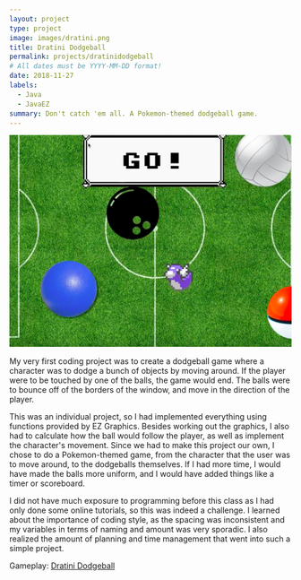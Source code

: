 ```yaml
---
layout: project
type: project
image: images/dratini.png
title: Dratini Dodgeball
permalink: projects/dratinidodgeball
# All dates must be YYYY-MM-DD format!
date: 2018-11-27
labels:
  - Java
  - JavaEZ
summary: Don't catch 'em all. A Pokemon-themed dodgeball game.
---
```



<img class="ui medium right floated rounded image" src="/images/dratinidodgeball.png" length="1000" width="800">


My very first coding project was to create a dodgeball game where a character was to dodge a bunch of objects by moving around. If the player were to be touched by one of the balls, the game would end. The balls were to bounce off of the borders of the window, and move in the direction of the player.

This was an individual project, so I had implemented everything using functions provided by EZ Graphics. Besides working out the graphics, I also had to calculate how the ball would follow the player, as well as implement the character's movement. Since we had to make this project our own, I chose to do a Pokemon-themed game, from the character that the user was to move around, to the dodgeballs themselves. If I had more time, I would have made the balls more uniform, and I would have added things like a timer or scoreboard.

I did not have much exposure to programming before this class as I had only done some online tutorials, so this was indeed a challenge. I learned about the importance of coding style, as the spacing was inconsistent and my variables in terms of naming and amount was very sporadic. I also realized the amount of planning and time management that went into such a simple project. 

Gameplay: <a href="https://www.youtube.com/watch?v=XChZ5llVfew">Dratini Dodgeball</a>
